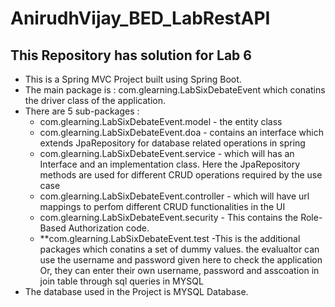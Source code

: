 # AnirudhVijay_BED_LabRestAPI
## This Repository has solution for Lab 6
* This is a Spring MVC Project built using Spring Boot.
* The main package is : com.glearning.LabSixDebateEvent which conatins the driver class of the application.
* There are 5 sub-packages :
    * com.glearning.LabSixDebateEvent.model - the entity class
    * com.glearning.LabSixDebateEvent.doa - contains an interface which extends JpaRepository for database related operations in spring
    * com.glearning.LabSixDebateEvent.service - which will has an Interface and an implementation class. Here the JpaRepository methods are used for                                                               different CRUD operations required by the use case
    * com.glearning.LabSixDebateEvent.controller - which will have url mappings to perfom different CRUD functionalities in the UI
    * com.glearning.LabSixDebateEvent.security - This contains the Role-Based Authorization code.
    * **com.glearning.LabSixDebateEvent.test -This is the additional packages which conatins a set of dummy values. the evalualtor can use the username and 
                                               password given here to check the application Or, they can enter their own username, password and asscoation in join table through sql queries in MYSQL
* The database used in the Project is MYSQL Database.


